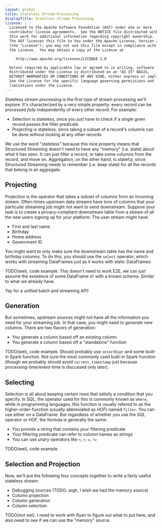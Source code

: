 ```yaml
---
layout: global
title: Stateless Stream Processing
displayTitle: Stateless Stream Processing
license: |
  Licensed to the Apache Software Foundation (ASF) under one or more
  contributor license agreements.  See the NOTICE file distributed with
  this work for additional information regarding copyright ownership.
  The ASF licenses this file to You under the Apache License, Version 2.0
  (the "License"); you may not use this file except in compliance with
  the License.  You may obtain a copy of the License at

     http://www.apache.org/licenses/LICENSE-2.0

  Unless required by applicable law or agreed to in writing, software
  distributed under the License is distributed on an "AS IS" BASIS,
  WITHOUT WARRANTIES OR CONDITIONS OF ANY KIND, either express or implied.
  See the License for the specific language governing permissions and
  limitations under the License.
---
```


Stateless stream processing is the first type of stream processing we'll explore. It's characterized by a very simple property: every record can be processed _fully_ independently of every other record. For example:

- Selection is stateless, since you just have to check if a single given record passes the filter predicate
- Projecting is stateless, since taking a subset of a record's columns can be done without looking at any other records

We use the word "stateless" because this nice property means that Structured Streaming doesn't need to have any "memory" (i.e. state) about what it has seen. It can just filter a record, or take some columns from the record, and move on. Aggregation, on the other hand, is stateful, since Structured Streaming needs to remember (i.e. keep state) for all the records that belong in an aggregate.

## Projecting

Projection is the operator that takes a subset of columns from an incoming stream. Often-times upstream data streams have _tons_ of columns that your particular streaming job might not want to send downstream. Suppose your task is to create a privacy-compliant downstream table from a stream of all the new users signing up for your platform. The user stream might have:

- First and last name
- Birthday
- Home address
- Government ID

You might want to only make sure the downstream table has the name and birthday columns. To do this, you should use the `select` operator, which works with streaming DataFrames just as it works with static DataFrames:

TODO(wei), code example. This doesn't need to work E2E, we can just assume the existence of some DataFrame `df` with a known schema. Similar to what we already have.

Yay for a unified batch and streaming API!

## Generation

But sometimes, upstream sources might not have all the information you need for your streaming job. In that case, you might need to _generate_ new columns. There are two flavors of generation:

- You generate a column based off an existing column
- You generate a column based off a "standalone" function

TODO(wei), code example. Should probably use `selectExpr` and some built-in Spark function. Not sure the most commonly used built-in Spark function (though we probably should avoid `current_timestamp` just because processing-time/event-time is discussed only later).

## Selecting

Selection is all about keeping certain rows that satisfy a condition that you specify. In SQL, the operator used for this is commonly known as `where`, while in programming languages, this function is usually refered to as the higher-order-function (usually abbreviated as _HOF_) named `filter`. You can use either on a DataFrame. But regardless of whether you use the SQL operator or HOF, the formula is generally the same:

- You provide a string that contains your filtering predicate
- Your filtering predicate can refer to column names as strings
- You can use unary operators like `<`, `>`, `=`, `!=`

TODO(wei), code example.

## Selection and Projection

Now, we'll put the following four concepts together to write a fairly useful stateless stream:

- Debugging sources (TODO: argh, I wish we had the memory source)
- Column projection
- Column generation
- Column selection

TODO(not wei). I need to work with Ryan to figure out what to put here, and also need to see if we can use the "memory" source.
